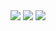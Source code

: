 <img src="https://github.com/mahmutakcakoca/BUCK-CONVERTER/blob/main/Buck%20Converter%20Schematic.PNG">

<img src="https://github.com/mahmutakcakoca/BUCK-CONVERTER/blob/main/Buck%20Converter%20Footprint.PNG">

<img src="https://github.com/mahmutakcakoca/BUCK-CONVERTER/blob/main/Buck%20Converter%203D.PNG">

